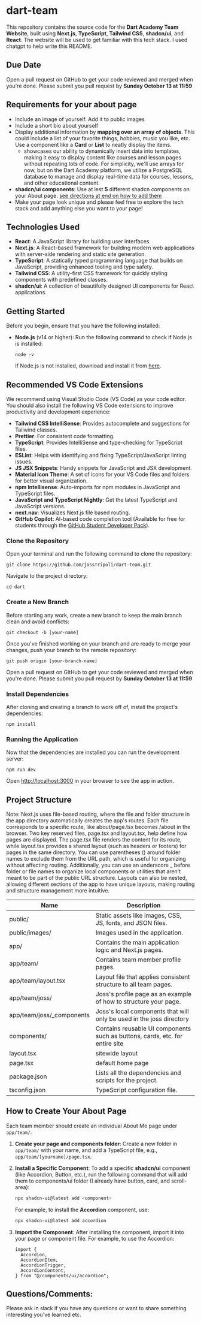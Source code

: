 # dart-team

This repository contains the source code for the **Dart Academy Team Website**, built using **Next.js**, **TypeScript**, **Tailwind CSS**, **shadcn/ui**, and **React**. The website will be used to get familiar with this tech stack. I used chatgpt to help write this README.

## Due Date

Open a pull request on GitHub to get your code reviewed and merged when you're done. Please submit you pull request by **Sunday October 13 at 11:59**

## Requirements for your about page

- Include an image of yourself. Add it to public images
- Include a short bio about yourself
- Display additional information by **mapping over an array of objects**. This could include a list of your favorite things, hobbies, music you like, etc. Use a component like a **Card** or **List** to neatly display the items.
  - showcases our ability to dynamically insert data into templates, making it easy to display content like courses and lesson pages without repeating lots of code. For simplicity, we'll use arrays for now, but on the Dart Academy platform, we utilize a PostgreSQL database to manage and display real-time data for courses, lessons, and other educational content.
- **shadcn/ui components**: Use at lest **5** different shadcn components on your About page. [see directions at end on how to add them](#how-to-create-your-about-page)
- Make your page look unique and please feel free to explore the tech stack and add anything else you want to your page!

## Technologies Used

- **React**: A JavaScript library for building user interfaces.
- **Next.js**: A React-based framework for building modern web applications with server-side rendering and static site generation.
- **TypeScript**: A statically typed programming language that builds on JavaScript, providing enhanced tooling and type safety.
- **Tailwind CSS**: A utility-first CSS framework for quickly styling components with predefined classes.
- **shadcn/ui**: A collection of beautifully designed UI components for React applications.

## Getting Started

Before you begin, ensure that you have the following installed:

- **Node.js** (v14 or higher): Run the following command to check if Node.js is installed:
  ```
  node -v
  ```
  If Node.js is not installed, download and install it from [here](https://nodejs.org).

## Recommended VS Code Extensions

We recommend using Visual Studio Code (VS Code) as your code editor. You should also install the following VS Code extensions to improve productivity and development experience:

- **Tailwind CSS IntelliSense**: Provides autocomplete and suggestions for Tailwind classes.
- **Prettier**: For consistent code formatting.
- **TypeScript**: Provides IntelliSense and type-checking for TypeScript files.
- **ESLint**: Helps with identifying and fixing TypeScript/JavaScript linting issues.
- **JS JSX Snippets**: Handy snippets for JavaScript and JSX development.
- **Material Icon Theme**: A set of icons for your VS Code files and folders for better visual organization.
- **npm Intellisense**: Auto-imports for npm modules in JavaScript and TypeScript files.
- **JavaScript and TypeScript Nightly**: Get the latest TypeScript and JavaScript versions.
- **next.nav**: Visualizes Next.js file based routing.
- **GitHub Copilot**: AI-based code completion tool (Available for free for students through the [GitHub Student Developer Pack](https://education.github.com/pack/join)).

### Clone the Repository

Open your terminal and run the following command to clone the repository:

```
git clone https://github.com/jossTripoli/dart-team.git
```

Navigate to the project directory:

```
cd dart
```

### Create a New Branch

Before starting any work, create a new branch to keep the main branch clean and avoid conflicts:

```
git checkout -b [your-name]
```

Once you've finished working on your branch and are ready to merge your changes, push your branch to the remote repository:

```
git push origin [your-branch-name]
```

Open a pull request on GitHub to get your code reviewed and merged when you're done. Please submit you pull request by **Sunday October 13 at 11:59**

### Install Dependencies

After cloning and creating a branch to work off of, install the project's dependencies:

```
npm install
```

### Running the Application

Now that the dependencies are installed you can run the development server:

```
npm run dev
```

Open [http://localhost:3000](http://localhost:3000) in your browser to see the app in action.

## Project Structure

Note:
Next.js uses file-based routing, where the file and folder structure in the app directory automatically creates the app's routes. Each file corresponds to a specific route, like about/page.tsx becomes /about in the browser. Two key reserved files, page.tsx and layout.tsx, help define how pages are displayed. The page.tsx file renders the content for its route, while layout.tsx provides a shared layout (such as headers or footers) for pages in the same directory. You can use parentheses () around folder names to exclude them from the URL path, which is useful for organizing without affecting routing. Additionally, you can use an underscore \_ before folder or file names to organize local components or utilities that aren't meant to be part of the public URL structure. Layouts can also be nested, allowing different sections of the app to have unique layouts, making routing and structure management more intuitive.

| Name                       | Description                                                                  |
| -------------------------- | ---------------------------------------------------------------------------- |
| public/                    | Static assets like images, CSS, JS, fonts, and JSON files.                   |
| public/images/             | Images used in the application.                                              |
| app/                       | Contains the main application logic and Next.js pages.                       |
| app/team/                  | Contains team member profile pages.                                          |
| app/team/layout.tsx        | Layout file that applies consistent structure to all team pages.             |
| app/team/joss/             | Joss's profile page as an example of how to structure your page.             |
| app/team/joss/\_components | Joss's local components that will only be used in the joss directory         |
| components/                | Contains reusable UI components such as buttons, cards, etc. for entire site |
| layout.tsx                 | sitewide layout                                                              |
| page.tsx                   | default home page                                                            |
| package.json               | Lists all the dependencies and scripts for the project.                      |
| tsconfig.json              | TypeScript configuration file.                                               |

## How to Create Your About Page

Each team member should create an individual About Me page under `app/team/`.

1. **Create your page and components folder**:
   Create a new folder in `app/team/` with your name, and add a TypeScript file, e.g., `app/team/[yourname]/page.tsx`.

2. **Install a Specific Component**:
   To add a specific **shadcn/ui** component (like Accordion, Button, etc.), run the following command that will add them to components/ui folder (I already have button, card, and scroll-area):

   ```bash
   npx shadcn-ui@latest add <component>
   ```

   For example, to install the **Accordion** component, use:

   ```bash
   npx shadcn-ui@latest add accordion
   ```

3. **Import the Component**:
   After installing the component, import it into your page or component file. For example, to use the Accordion:

   ```tsx
   import {
     Accordion,
     AccordionItem,
     AccordionTrigger,
     AccordionContent,
   } from "@/components/ui/accordion";
   ```

## Questions/Comments:

Please ask in slack if you have any questions or want to share something interesting you've learned etc.
